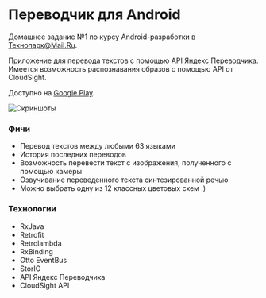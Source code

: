 # Переводчик для Android

Домашнее задание №1 по курсу Android-разработки в Технопарк@Mail.Ru.

Приложение для перевода текстов с помощью API Яндекс Переводчика. Имеется возможность распознавания образов с помощью API от CloudSight.

Доступно на [Google Play](https://play.google.com/store/apps/details?id=com.nbsp.translator).

![Скриншоты](https://i.imgur.com/bkkxVGD.png)

### Фичи
* Перевод текстов между любыми 63 языками
* История последних переводов
* Возможность перевести текст с изображения, полученного с помощью камеры
* Озвучивание переведенного текста синтезированной речью
* Можно выбрать одну из 12 классных цветовых схем :)

### Технологии
* RxJava
* Retrofit
* Retrolambda
* RxBinding
* Otto EventBus
* StorIO
* API Яндекс Переводчика
* CloudSight API
